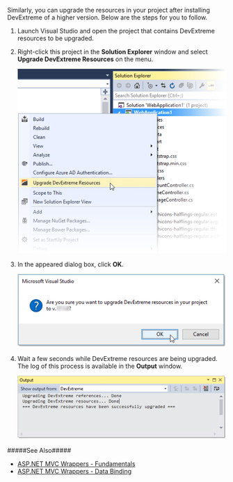Similarly, you can upgrade the resources in your project after installing DevExtreme of a higher version. Below are the steps for you to follow.

1. Launch Visual Studio and open the project that contains DevExtreme resources to be upgraded.

2. Right-click this project in the **Solution Explorer** window and select **Upgrade DevExtreme Resources** on the menu.

    ![DevExtreme HTML5 ASPNET MVCWrappers](/images/Common/MvcWrappers/projConverter_upgrade_contextMenu.png)

3. In the appeared dialog box, click **OK**.

    ![DevExtreme HTML5 ASPNET MVCWrappers](/images/Common/MvcWrappers/projConverter_upgrade_confirmDialog.png)

4. Wait a few seconds while DevExtreme resources are being upgraded. The log of this process is available in the **Output** window.

    ![DevExtreme HTML5 ASPNET MVCWrappers](/images/Common/MvcWrappers/projConverter_upgrade_outputWindow.png)

#####See Also#####
- [ASP.NET MVC Wrappers - Fundamentals](/concepts/35%20ASP.NET%20MVC%20Wrappers/20%20Fundamentals '/Documentation/Guide/ASP.NET_MVC_Wrappers/Fundamentals/')
- [ASP.NET MVC Wrappers - Data Binding](/concepts/35%20ASP.NET%20MVC%20Wrappers/30%20Data%20Binding '/Documentation/Guide/ASP.NET_MVC_Wrappers/Data_Binding/')